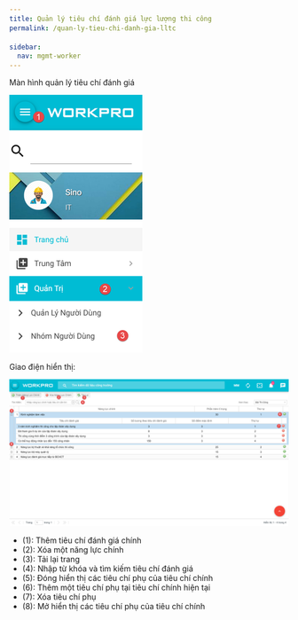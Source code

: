 ```yaml
---
title: Quản lý tiêu chí đánh giá lực lượng thi công
permalink: /quan-ly-tieu-chi-danh-gia-lltc

sidebar:
  nav: mgmt-worker
---
```

Màn hình quản lý tiêu chí đánh giá

![](assets\LLTCRate\LLTC_Rate_001.png)

Giao điện hiển thị:

![](assets\LLTCRate\LLTC_Rate_002.png)

* (1): Thêm tiêu chí đánh giá chính
* (2): Xóa một năng lực chính
* (3): Tải lại trang
* (4): Nhập từ khóa và tìm kiếm tiêu chí đánh giá
* (5): Đóng hiển thị các tiêu chí phụ của tiêu chí chính
* (6): Thêm một tiêu chí phụ tại tiêu chí chính hiện tại
* (7): Xóa tiêu chí phụ
* (8): Mở hiển thị các tiêu chí phụ của tiêu chí chính